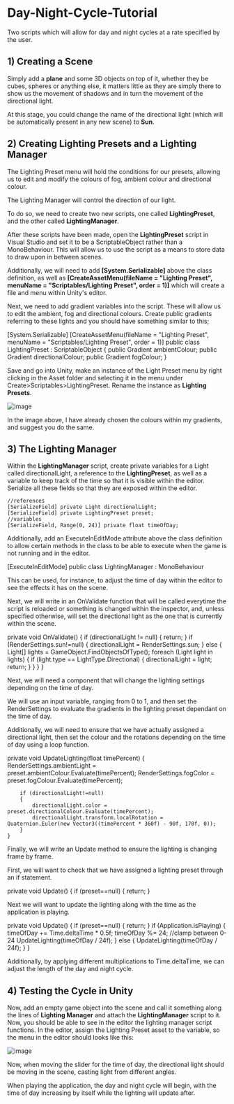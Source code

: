 # Day-Night-Cycle-Tutorial
Two scripts which will allow for day and night cycles at a rate specified by the user.

## 1) Creating a Scene

Simply add a **plane** and some 3D objects on top of it, whether they be cubes, spheres or anything else, it matters little as they are simply there to show us the movement of shadows and in turn the movement of the directional light.

At this stage, you could change the name of the directional light (which will be automatically present in any new scene) to **Sun**.

## 2) Creating Lighting Presets and a Lighting Manager

The Lighting Preset menu will hold the conditions for our presets, allowing us to edit and modify the colours of fog, ambient colour and directional colour.

The Lighting Manager will control the direction of our light.

To do so, we need to create two new scripts, one called **LightingPreset**, and the other called **LightingManager**.

After these scripts have been made, open the **LightingPreset** script in Visual Studio and set it to be a ScriptableObject rather than a MonoBehaviour. This will allow us to use the script as a means to store data to draw upon in between scenes.

Additionally, we will need to add **[System.Serializable]** above the class definition, as well as **[CreateAssetMenu(fileName = "Lighting Preset", menuName = "Scriptables/Lighting Preset", order = 1)]** which will create a file and menu within Unity's editor.

Next, we need to add gradient variables into the script. These will allow us to edit the ambient, fog and directional colours. Create public gradients referring to these lights and you should have something similar to this;

[System.Serializable]
[CreateAssetMenu(fileName = "Lighting Preset", menuName = "Scriptables/Lighting Preset", order = 1)]
public class LightingPreset : ScriptableObject
{
    public Gradient ambientColour;
    public Gradient directionalColour;
    public Gradient fogColour;
}

Save and go into Unity, make an instance of the Light Preset menu by right clicking in the Asset folder and selecting it in the menu under Create>Scriptables>LightingPreset. Rename the instance as **Lighting Presets**.

![image](https://user-images.githubusercontent.com/72862464/139858798-bb1add72-45aa-4fab-affd-62839afb071c.png)

In the image above, I have already chosen the colours within my gradients, and suggest you do the same.

## 3) The Lighting Manager

Within the **LightingManager** script, create private variables for a Light called directionalLight, a reference to the **LightingPreset**, as well as a variable to keep track of the time so that it is visible within the editor. Serialize all these fields so that they are exposed within the editor.

    //references
    [SerializeField] private Light directionalLight;
    [SerializeField] private LightingPreset preset;
    //variables
    [SerializeField, Range(0, 24)] private float timeOfDay;
    
Additionally, add an ExecuteInEditMode attribute above the class definition to allow certain methods in the class to be able to execute when the game is not running and in the editor.

[ExecuteInEditMode]
public class LightingManager : MonoBehaviour

This can be used, for instance, to adjust the time of day within the editor to see the effects it has on the scene.

Next, we will write in an OnValidate function that will be called everytime the script is reloaded or something is changed within the inspector, and, unless specified otherwise, will set the directional light as the one that is currently within the scene.

private void OnValidate()
    {
        if (directionalLight != null)
        {
            return;
        }
        if (RenderSettings.sun!=null)
        {
            directionalLight = RenderSettings.sun;
        }
        else
        {
            Light[] lights = GameObject.FindObjectsOfType<Light>();
            foreach (Light light in lights)
            {
                if (light.type == LightType.Directional)
                {
                    directionalLight = light;
                    return;
                }
            }
        }
    }
  
  Next, we will need a component that will change the lighting settings depending on the time of day.
  
  We will use an input variable, ranging from 0 to 1, and then set the RenderSettings to evaluate the gradients in the lighting preset dependant on the time of day.
  
  Additionally, we will need to ensure that we have actually assigned a directional light, then set the colour and the rotations depending on the time of day using a loop        function.
  
  private void UpdateLighting(float timePercent)
    {
        RenderSettings.ambientLight = preset.ambientColour.Evaluate(timePercent);
        RenderSettings.fogColor = preset.fogColour.Evaluate(timePercent);

        if (directionalLight!=null)
        {
            directionalLight.color = preset.directionalColour.Evaluate(timePercent);
            directionalLight.transform.localRotation = Quaternion.Euler(new Vector3((timePercent * 360f) - 90f, 170f, 0));
        }
    }
  
  Finally, we will write an Update method to ensure the lighting is changing frame by frame.
  
  First, we will want to check that we have assigned a lighting preset through an if statement.
  
  private void Update()
    {
        if (preset==null)
        {
            return;
        }
  
  Next we will want to update the lighting along with the time as the application is playing.
  
  private void Update()
    {
        if (preset==null)
        {
            return;
        }
        if (Application.isPlaying)
        {
            timeOfDay += Time.deltaTime * 0.5f;
            timeOfDay %= 24; //clamp between 0-24
            UpdateLighting(timeOfDay / 24f);
        }
        else
        {
            UpdateLighting(timeOfDay / 24f);
        }
    }
  
  Additionally, by applying different multiplications to Time.deltaTime, we can adjust the length of the day and night cycle.
  
  ## 4) Testing the Cycle in Unity
  
  Now, add an empty game object into the scene and call it something along the lines of **Lighting Manager** and attach the **LightingManager** script to it. Now, you should be able to see in the editor the lighting manager script functions.
  In the editor, assign the Lighting Preset asset to the variable, so the menu in the editor should looks like this:
    
  ![image](https://user-images.githubusercontent.com/72862464/139858999-2a6d6ca3-a86c-4e9c-a981-13e43ff0d36e.png)

  Now, when moving the slider for the time of day, the directional light should be moving in the scene, casting light from different angles.
  
  When playing the application, the day and night cycle will begin, with the time of day increasing by itself while the lighting will update after.
